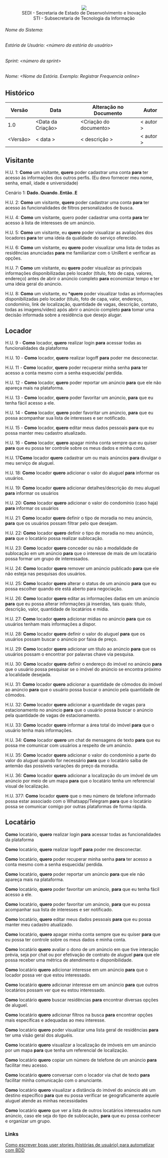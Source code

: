 <div align=center>
  <img src="./imagens/INFVertical.jpg">
</div>


<div align="center">SEDI - Secretaria de Estado de Desenvolvimento e Inovação</div>
<div align="center">STI - Subsecretaria de Tecnologia da Informação</div>

###### Nome do Sistema:
###### Estória de Usuário: <_número da estória do usuário_>
###### Sprint: <_número da sprint_>
###### Nome: <_Nome da Estória. Exemplo: Registrar Frequencia online_>

## Histórico
|**Versão**|**Data**|**Alteração no Documento**|**Autor**|
|------|----|---------|-----|
|1.0|<Data da Criação>|<Criação do documento>|< autor >|
|<Versão>|< data >|< descrição >|< autor >|

## Visitante
H.U. 1: **Como** um visitante, **quero** poder cadastrar uma conta  **para**  ter acesso às informações dos outros perfis. (Eu devo fornecer meu nome, senha, email, idade e universidade)

Cenário 1: **Dado**..**Quando**..**Então**..**E** 


H.U. 2: **Como** um visitante, **quero** poder cadastrar uma conta **para** ter acesso às funcionalidades de filtros personalizados de busca.

H.U. 4: **Como** um visitante, quero poder cadastrar uma conta **para** ter acesso à lista de interesses de um anúncio.

H.U. 5: **Como** um visitante, eu **quero** poder visualizar as avaliações dos locadores **para** ter uma ideia da qualidade do serviço oferecido.

H.U. 6: **Como** um visitante, eu **quero** poder visualizar uma lista de todas as residências anunciadas **para** me familiarizar com o UniRent e verificar as opções.

H.U. 7: **Como** um visitante, eu **quero** poder visualizar as principais informações disponibilizadas pelo locador (título, foto de capa, valores, endereço) antes de abrir o anúncio completo **para** economizar tempo e ter uma ideia geral do anúncio.

H.U. 8: **Como** um visitante, eu ***quero** poder visualizar todas as informações disponibilizadas pelo locador (título, foto de capa, valor, endereço, condomínio, link de localização, quantidade de vagas, descrição, contato, todas as imagens/vídeo) após abrir o anúncio completo **para** tomar uma decisão informada sobre a residência que desejo alugar.

## Locador

H.U. 9 - **Como** locador, **quero** realizar login  **para**  acessar todas as funcionalidades da plataforma

H.U. 10 - **Como** locador, **quero** realizar logoff  **para**  poder me desconectar.

H.U. 11 - **Como** locador, **quero** poder recuperar minha senha  **para**  ter acesso a conta mesmo com a senha esquecida/ perdida.

H.U. 12 - **Como** locador, **quero** poder reportar um anúncio  **para**  que ele não apareça mais na plataforma.

H.U. 13 - **Como** locador, **quero** poder favoritar um anúncio,  **para**  que eu tenha fácil acesso a ele.

H.U. 14 - **Como** locador, **quero** poder favoritar um anúncio,  **para**  que eu possa acompanhar sua lista de interesses e ser notificado.

H.U. 15 - **Como** locador, **quero** editar meus dados pessoais  **para**  que eu possa manter meu cadastro atualizado.

H.U. 16 - **Como** locador, **quero** apagar minha conta sempre que eu quiser  **para**  que eu possa ter controle sobre os meus dados e minha conta.

H.U. 17**Como** locador **quero** cadastrar um ou mais anúncios  **para**  divulgar o meu serviço de aluguel.

H.U. 18:  **Como** locador **quero**  adicionar o valor do aluguel **para** informar os usuários.

H.U. 19:  **Como** locador **quero**  adicionar detalhes/descrição do meu aluguel **para** informar os usuários

H.U. 20:  **Como** locador **quero**  adicionar o valor do condomínio (caso haja) **para** informar os usuários

H.U. 21: **Como** locador **quero** definir o tipo de moradia no meu anúncio,  **para** que os usuários possam filtrar pelo que desejam.

H.U. 22: **Como** locador **quero** definir o tipo de moradia no meu anúncio,  **para** que o locatário possa realizar sublocação.

H.U. 23: **Como** locador **quero** conceder ou não a modalidade de sublocação em um anúncio **para** que o interesse de mais de um locatário possa formar um grupo de interessados.

H.U. 24: **Como** locador **quero** remover um anúncio publicado **para** que ele não esteja nas pesquisas dos usuários.

H.U. 25: **Como** locador **quero** alterar o status de um anúncio **para** que eu possa escolher quando ele está aberto para negociação.

H.U. 26: **Como** locador **quero** editar as informações dadas em um anúncio **para** que eu possa alterar informações já inseridas, tais quais: título, descrição, valor, quantidade de locatários e mídia.

H.U. 27: **Como** locador **quero** adicionar mídias no anúncio **para** que os usuários tenham mais informações a dispor.

H.U. 28: **Como** locador **quero** definir o valor do aluguel **para** que os usuários possam buscar o anúncio por faixa de preço.

H.U. 29: **Como** locador **quero** adicionar um título ao anúncio **para** que os usuários possam o encontrar por palavras chave via pesquisa.

H.U. 30: **Como** locador **quero** definir o endereço do imóvel no anúncio **para** que o usuário possa pesquisar se o imóvel do anúncio se encontra próximo a localidade desejada.

H.U. 31: **Como** locador **quero** adicionar a quantidade de cômodos do imóvel ao anúncio **para** que o usuário possa buscar o anúncio pela quantidade de cômodos.

H.U. 32: **Como** locador **quero** adicionar a quantidade de vagas para estacionamento no anúncio **para** que o usuário possa buscar o anúncio pela quantidade de vagas de estacionamento.

H.U. 33: **Como** locador **quero** informar a área total do imóvel **para** que o usuário tenha mais informações.

H.U. 34: **Como** locador **quero** um chat de mensagens de texto **para** que eu possa me comunicar com usuários a respeito de um anúncio.

H.U. 35: **Como** locador **quero** adicionar o valor do condomínio a parte do valor do aluguel quando for necessário **para** que o locatário saiba de antemão das possíveis variações do preço da moradia.

H.U. 36: **Como** locador **quero** adicionar a localização do um imóvel de um anúncio por meio de um mapa **para** que o locatário tenha um referencial visual de localização.

H.U. 377: **Como** locador **quero** que o meu número de telefone informado possa estar associado com o Whatsapp/Telegram **para** que o locatário possa se comunicar comigo por outras plataformas de forma rápida.


## Locatário

**Como** locatário, **quero** realizar login  **para**  acessar todas as funcionalidades da plataforma

**Como** locatário, **quero** realizar logoff  **para**  poder me desconectar.

**Como** locatário, **quero** poder recuperar minha senha  **para**  ter acesso a conta mesmo com a senha esquecida/ perdida.

**Como** locatário, **quero** poder reportar um anúncio  **para**  que ele não apareça mais na plataforma.

**Como** locatário, **quero** poder favoritar um anúncio,  **para**  que eu tenha fácil acesso a ele.

**Como** locatário, **quero** poder favoritar um anúncio,  **para**  que eu possa acompanhar sua lista de interesses e ser notificado.

**Como** locatário, **quero** editar meus dados pessoais  **para**  que eu possa manter meu cadastro atualizado.

**Como** locatário, **quero** apagar minha conta sempre que eu quiser  **para**  que eu possa ter controle sobre os meus dados e minha conta.

**Como** locatário **quero** avaliar o dono de um anúncio em que tive interação prévia, seja por chat ou por efetivação de contrato de aluguel **para** que  ele possa receber uma métrica de atendimento e disponibilidade.

**Como** locatário **quero** adicionar interesse em um anúncio **para** que o locador possa ver que estou interessado.

**Como** locatário **quero** adicionar interesse em um anúncio **para** que outros locatários possam ver que eu estou interessado.

**Como** locatário **quero** buscar residências **para** encontrar diversas opções de aluguel.

**Como** locatário **quero**  adicionar filtros na busca **para** encontrar opções mais específicas e adequadas ao meu interesse.

**Como** locatário **quero** poder visualizar uma lista geral de residências **para** ter uma visão geral dos aluguéis.

**Como** locatário **quero** visualizar a localização de imóveis em um anúncio por um mapa **para** que tenha um referencial de localização.

**Como** locatário **quero** copiar um número de telefone de um anúncio **para** facilitar meu acesso.

**Como** locatário **quero** conversar com o locador via chat de texto **para** facilitar minha comunicação com o anunciante.

**Como** locatário **quero** visualizar a distância do imóvel do anúncio até um destino específico **para** que eu possa verificar se geograficamente aquele aluguel atende as minhas necessidades 

**Como** locatário **quero** que ver a lista de outros locatários interessados num anúncio, caso ele seja do tipo de sublocação, **para** que eu possa conhecer e organizar um grupo.



### Links


[Como escrever boas user stories (histórias de usuário) para automatizar com BDD](https://viniciuspessoni.com/2018/06/21/como-escrever-uma-boa-historia-de-usuario-user-story-para-automaizar-com-bdd/)



</DIV>